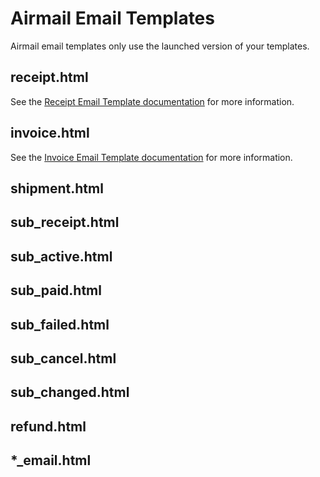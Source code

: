 # Airmail Email Templates

Airmail email templates only use the launched version of your templates.


## receipt.html
See the [Receipt Email Template documentation](Airmail-Receipt-Template.md) for more information.


## invoice.html
See the [Invoice Email Template documentation](Airmail-Invoice-Template.md) for more information.


## shipment.html

## sub_receipt.html

## sub_active.html	

## sub_paid.html

## sub_failed.html

## sub_cancel.html

## sub_changed.html

## refund.html

## *_email.html
